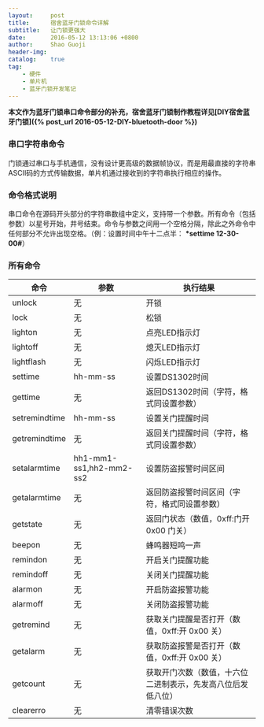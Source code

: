 ```yaml
---
layout:     post
title:      宿舍蓝牙门锁命令详解
subtitle:   让门锁更强大
date:       2016-05-12 13:13:06 +0800
author:     Shao Guoji
header-img: 
catalog:    true
tag:
    - 硬件
    - 单片机
    - 蓝牙门锁开发笔记
---
```


**本文作为蓝牙门锁串口命令部分的补充，宿舍蓝牙门锁制作教程详见[DIY宿舍蓝牙门锁]({% post_url 2016-05-12-DIY-bluetooth-door %})**

### 串口字符串命令

门锁通过串口与手机通信，没有设计更高级的数据帧协议，而是用最直接的字符串ASCII码的方式传输数据，单片机通过接收到的字符串执行相应的操作。

### 命令格式说明

串口命令在源码开头部分的字符串数组中定义，支持带一个参数。所有命令（包括参数）以星号开始，井号结束。命令与参数之间用一个空格分隔，除此之外命令中任何部分不允许出现空格。（例：设置时间中午十二点半： **\*settime 12-30-00#**）

### 所有命令

| 命令          | 参数                    | 执行结果                         | 
| ------------- | ----------------------- | -------------------------------- |
| unlock        | 无                      | 开锁                             |
| lock          | 无                      | 松锁                             |
| lighton       | 无                      | 点亮LED指示灯                    |
| lightoff      | 无                      | 熄灭LED指示灯                    |
| lightflash    | 无                      | 闪烁LED指示灯                    |
| settime       | hh-mm-ss                | 设置DS1302时间                   |
| gettime       | 无                      | 返回DS1302时间（字符，格式同设置参数）           |
| setremindtime | hh-mm-ss                | 设置关门提醒时间                 |
| getremindtime | 无                      | 返回关门提醒时间（字符，格式同设置参数）         |
| setalarmtime  | hh1-mm1-ss1,hh2-mm2-ss2 | 设置防盗报警时间区间             |
| getalarmtime  | 无                      | 返回防盗报警时间区间（字符，格式同设置参数）     |
| getstate      | 无                      | 返回门状态（数值，0xff:门开 0x00 门关）|
| beepon        | 无                      | 蜂鸣器短鸣一声                   |
| remindon      | 无                      | 开启关门提醒功能                 |
| remindoff     | 无                      | 关闭关门提醒功能                 |
| alarmon       | 无                      | 开启防盗报警功能                 |
| alarmoff      | 无                      | 关闭防盗报警功能                 |
| getremind     | 无                      | 获取关门提醒是否打开（数值，0xff:开 0x00 关） |
| getalarm      | 无                      | 获取防盗报警是否打开（数值，0xff:开 0x00 关） |
| getcount      | 无                      | 获取开门次数（数值，十六位二进制表示，先发高八位后发低八位）
| clearerro     | 无                      | 清零错误次数                     |